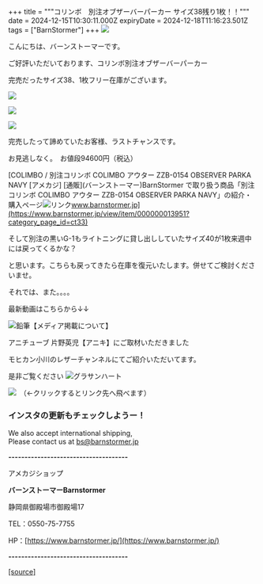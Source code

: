 +++
title = """コリンボ　別注オブザーバーパーカー サイズ38残り1枚！！"""
date = 2024-12-15T10:30:11.000Z
expiryDate = 2024-12-18T11:16:23.501Z
tags = ["BarnStormer"]
+++
[![](https://stat.ameba.jp/user_images/20231023/16/barnstormer-go/b2/03/p/o0420015015354743273.png)](https://ameblo.jp/barnstormer-go/entry-12825670498.html)

こんにちは、バーンストーマーです。

ご好評いただいております、コリンボ別注オブザーバーパーカー　

完売だったサイズ38、1枚フリー在庫がございます。

[![](https://stat.ameba.jp/user_images/20241215/19/barnstormer-go/4d/79/j/o0466070015521825620.jpg)](https://stat.ameba.jp/user_images/20241215/19/barnstormer-go/4d/79/j/o0466070015521825620.jpg)

[![](https://stat.ameba.jp/user_images/20241215/19/barnstormer-go/90/72/j/o0466070015521825621.jpg)](https://stat.ameba.jp/user_images/20241215/19/barnstormer-go/90/72/j/o0466070015521825621.jpg)

[![](https://stat.ameba.jp/user_images/20241215/19/barnstormer-go/2d/0f/j/o0466070015521825622.jpg)](https://stat.ameba.jp/user_images/20241215/19/barnstormer-go/2d/0f/j/o0466070015521825622.jpg)

完売したって諦めていたお客様、ラストチャンスです。

お見逃しなく。　お値段94600円（税込）

[COLIMBO / 別注コリンボ COLIMBO アウター ZZB-0154 OBSERVER PARKA NAVY \[アメカジ\] \[通販\](バーンストーマー)BarnStormer で取り扱う商品「別注コリンボ COLIMBO アウター ZZB-0154 OBSERVER PARKA NAVY」の紹介・購入ページ![リンク](https://c.stat100.ameba.jp/ameblo/symbols/v3.20.0/svg/gray/editor_link.svg)www.barnstormer.jp](https://www.barnstormer.jp/view/item/000000013951?category_page_id=ct33)

そして別注の黒いG-1もライトニングに貸し出ししていたサイズ40が1枚来週中には戻ってくるかな？

と思います。こちらも戻ってきたら在庫を復元いたします。併せてご検討くださいませ。

それでは、また。。。。

最新動画はこちらから↓↓

![鉛筆](https://stat100.ameba.jp/blog/ucs/img/char/char3/519.png)【メディア掲載について】

アニチューブ 片野英児【アニキ】にご取材いただきました

モヒカン小川のレザーチャンネルにてご紹介いただいてます。

是非ご覧ください ![グラサンハート](https://stat100.ameba.jp/blog/ucs/img/char/char3/148.png)

[![](https://stat.ameba.jp/user_images/20230412/16/barnstormer-go/6a/23/p/o0108010815269242493.png)](https://www.instagram.com/barnstormer_daily/)　（←クリックするとリンク先へ飛べます）

### インスタの更新もチェックしようー！

We also accept international shipping,  
Please contact us at bs@barnstormer.jp

**\-------------------------------------**

アメカジショップ

**バーンストーマーBarnstormer**

静岡県御殿場市御殿場17

TEL：0550-75-7755

HP：[https://www.barnstormer.jp/](https://www.barnstormer.jp/)

**\-------------------------------------**

[[source]](https://ameblo.jp/barnstormer-go/entry-12878762760.html)
